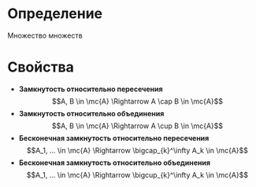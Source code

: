 # Определение
Множество множеств
# Свойства
+ **Замкнутость относительно пересечения** 
  $$A, B \in \mc{A} \Rightarrow A \cap B \in \mc{A}$$
+ **Замкнутость относительно объединения** 
  $$A, B \in \mc{A} \Rightarrow A \cup B \in \mc{A}$$
+ **Бесконечная замкнутость относительно пересечения**
  $$A_1, ... \in \mc{A} \Rightarrow \bigcap_{k}^\infty A_k \in \mc{A}$$
+ **Бесконечная замкнутость относительно объединения** 
  $$A_1, ... \in \mc{A} \Rightarrow \bigcup_{k}^\infty A_k \in \mc{A}$$